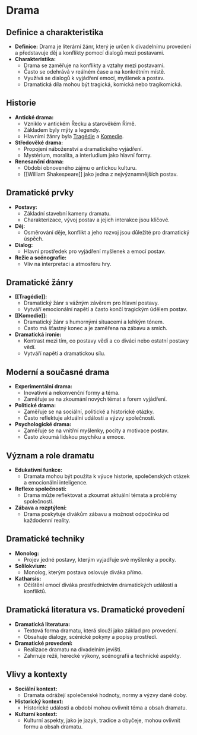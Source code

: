 # Drama

## Definice a charakteristika

- **Definice:** Drama je literární žánr, který je určen k divadelnímu provedení a představuje děj a konflikty pomocí dialogů mezi postavami.
- **Charakteristika:** 
    - Drama se zaměřuje na konflikty a vztahy mezi postavami.
    - Často se odehrává v reálném čase a na konkrétním místě.
    - Využívá se dialogů k vyjádření emocí, myšlenek a postav.
    - Dramatická díla mohou být tragická, komická nebo tragikomická.

## Historie

- **Antické drama:**
    - Vzniklo v antickém Řecku a starověkém Římě.
    - Základem byly mýty a legendy.
    - Hlavními žánry byla [Tragédie](Tragédie.md) a [Komedie](Komedie.md).
- **Středověké drama:**
    - Propojení náboženství a dramatického vyjádření.
    - Mystérium, moralita, a interludium jako hlavní formy.
- **Renesanční drama:**
    - Období obnoveného zájmu o antickou kulturu.
    - [[William Shakespeare]] jako jedna z nejvýznamnějších postav.

## Dramatické prvky

- **Postavy:** 
    - Základní stavební kameny dramatu.
    - Charakterizace, vývoj postav a jejich interakce jsou klíčové.
- **Děj:** 
    - Osměrování děje, konflikt a jeho rozvoj jsou důležité pro dramatický úspěch.
- **Dialog:** 
    - Hlavní prostředek pro vyjádření myšlenek a emocí postav.
- **Režie a scénografie:** 
    - Vliv na interpretaci a atmosféru hry.

## Dramatické žánry

- **[[Tragédie]]:** 
    - Dramatický žánr s vážným závěrem pro hlavní postavy.
    - Vytváří emocionální napětí a často končí tragickým údělem postav.
- **[[Komedie]]:** 
    - Dramatický žánr s humornými situacemi a lehkým tónem.
    - Často má šťastný konec a je zaměřena na zábavu a smích.
- **Dramatická ironie:** 
    - Kontrast mezi tím, co postavy vědí a co diváci nebo ostatní postavy vědí.
    - Vytváří napětí a dramatickou sílu.

## Moderní a současné drama

- **Experimentální drama:** 
    - Inovativní a nekonvenční formy a téma.
    - Zaměřuje se na zkoumání nových témat a forem vyjádření.
- **Politické drama:** 
    - Zaměřuje se na sociální, politické a historické otázky.
    - Často reflektuje aktuální události a výzvy společnosti.
- **Psychologické drama:** 
    - Zaměřuje se na vnitřní myšlenky, pocity a motivace postav.
    - Často zkoumá lidskou psychiku a emoce.

## Význam a role dramatu

- **Edukativní funkce:** 
    - Dramata mohou být použita k výuce historie, společenských otázek a emocionální inteligence.
- **Reflexe společnosti:** 
    - Drama může reflektovat a zkoumat aktuální témata a problémy společnosti.
- **Zábava a rozptýlení:** 
    - Drama poskytuje divákům zábavu a možnost odpočinku od každodenní reality.

## Dramatické techniky

- **Monolog:** 
    - Projev jedné postavy, kterým vyjadřuje své myšlenky a pocity.
- **Solilokvium:** 
    - Monolog, kterým postava oslovuje diváka přímo.
- **Katharsis:** 
    - Očištění emocí diváka prostřednictvím dramatických událostí a konfliktů.

## Dramatická literatura vs. Dramatické provedení

- **Dramatická literatura:** 
    - Textová forma dramatu, která slouží jako základ pro provedení.
    - Obsahuje dialogy, scénické pokyny a popisy prostředí.
- **Dramatické provedení:** 
    - Realizace dramatu na divadelním jevišti.
    - Zahrnuje režii, herecké výkony, scénografii a technické aspekty.

## Vlivy a kontexty

- **Sociální kontext:** 
    - Dramata odrážejí společenské hodnoty, normy a výzvy dané doby.
- **Historický kontext:** 
    - Historické události a období mohou ovlivnit téma a obsah dramatu.
- **Kulturní kontext:** 
    - Kulturní aspekty, jako je jazyk, tradice a obyčeje, mohou ovlivnit formu a obsah dramatu.